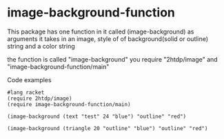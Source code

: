 image-background-function
=========================
This package has one function in it called (image-background) as arguments it takes in an image, style of of background(solid or outline) string and a color string

the function is called "image-background"
you require "2htdp/image" and "image-background-function/main"

Code examples


```
#lang racket
(require 2htdp/image)
(require image-background-function/main)

(image-background (text "test" 24 "blue") "outline" "red")

(image-background (triangle 20 "outline" "blue") "outline" "red")
````
